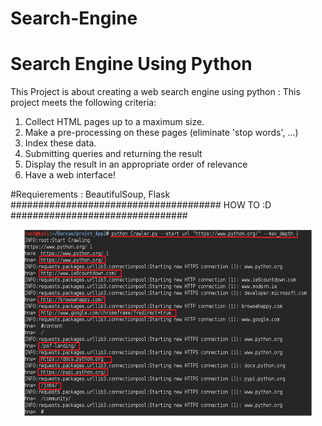 # Search-Engine
Search Engine Using Python
=============================================
This Project is about creating a web search engine using python :
This project meets the following criteria:
  1. Collect HTML pages up to a maximum size.
  2. Make a pre-processing on these pages (eliminate 'stop words', ...)
  3. Index these data.
  4. Submitting queries and returning the result
  5. Display the result in an appropriate order of relevance
  6. Have a web interface!
  
  #Requierements : BeautifulSoup, Flask
###################################### HOW TO :D ################################
<p align="center">
  <img width="460" height="300" src="https://github.com/SoufianEly/Search-Engine/blob/master/static/github/0.PNG">
</p>

